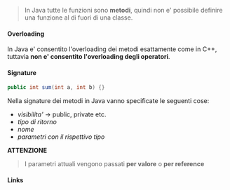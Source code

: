>In Java tutte le funzioni sono **metodi**, quindi non e' possibile definire una funzione al di fuori di una classe.

#### Overloading
In Java e' consentito l'overloading dei metodi esattamente come in C++, tuttavia **non e' consentito l'overloading degli operatori**.
#### Signature
```java
public int sum(int a, int b) {}
```
Nella signature dei metodi in Java vanno specificate le seguenti cose:
- *visibilita'* -> public, private etc.
- *tipo di ritorno*
- *nome*
- *parametri con il rispettivo tipo*

**ATTENZIONE**
>I parametri attuali vengono passati **per valore** o **per reference**

#### Links
